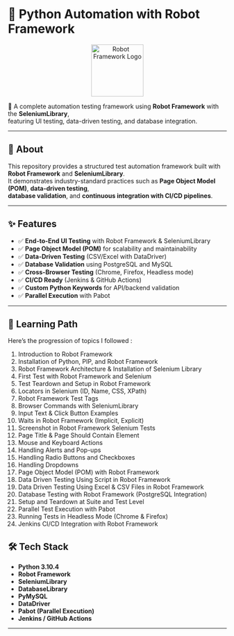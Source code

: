 # 🤖 Python Automation with Robot Framework  

<p align="center">  
  <img src="https://robotframework.org/img/RF.svg" alt="Robot Framework Logo" width="120"/>  
</p>  



🚀 A complete automation testing framework using **Robot Framework** with the **SeleniumLibrary**,  
featuring UI testing, data-driven testing, and database integration.  

---

## 📌 About  

This repository provides a structured test automation framework built with **Robot Framework** and **SeleniumLibrary**.  
It demonstrates industry-standard practices such as **Page Object Model (POM)**, **data-driven testing**,  
**database validation**, and **continuous integration with CI/CD pipelines**.  

---

## ✨ Features  

- ✅ **End-to-End UI Testing** with Robot Framework & SeleniumLibrary  
- ✅ **Page Object Model (POM)** for scalability and maintainability  
- ✅ **Data-Driven Testing** (CSV/Excel with DataDriver)  
- ✅ **Database Validation** using PostgreSQL and MySQL  
- ✅ **Cross-Browser Testing** (Chrome, Firefox, Headless mode)  
- ✅ **CI/CD Ready** (Jenkins & GitHub Actions)  
- ✅ **Custom Python Keywords** for API/backend validation  
- ✅ **Parallel Execution** with Pabot  

---

## 🎥 Learning Path 

Here’s the progression of topics I followed :  

1. Introduction to Robot Framework  
2. Installation of Python, PIP, and Robot Framework  
3. Robot Framework Architecture & Installation of Selenium Library  
4. First Test with Robot Framework and Selenium  
5. Test Teardown and Setup in Robot Framework  
6. Locators in Selenium (ID, Name, CSS, XPath)  
7. Robot Framework Test Tags  
8. Browser Commands with SeleniumLibrary  
9. Input Text & Click Button Examples  
 10. Waits in Robot Framework (Implicit, Explicit)  
 11. Screenshot in Robot Framework Selenium Tests  
 12. Page Title & Page Should Contain Element  
 13. Mouse and Keyboard Actions  
 14. Handling Alerts and Pop-ups  
 15. Handling Radio Buttons and Checkboxes  
 16. Handling Dropdowns  
 17. Page Object Model (POM) with Robot Framework  
 18. Data Driven Testing Using Script in Robot Framework  
 19. Data Driven Testing Using Excel & CSV Files in Robot Framework  
 20. Database Testing with Robot Framework (PostgreSQL Integration)  
 21. Setup and Teardown at Suite and Test Level  
 22. Parallel Test Execution with Pabot  
 23. Running Tests in Headless Mode (Chrome & Firefox)  
 24. Jenkins CI/CD Integration with Robot Framework  



## 🛠️ Tech Stack  

- **Python 3.10.4**  
- **Robot Framework**  
- **SeleniumLibrary**  
- **DatabaseLibrary**  
- **PyMySQL**   
- **DataDriver**   
- **Pabot (Parallel Execution)**  
- **Jenkins / GitHub Actions**  


---

